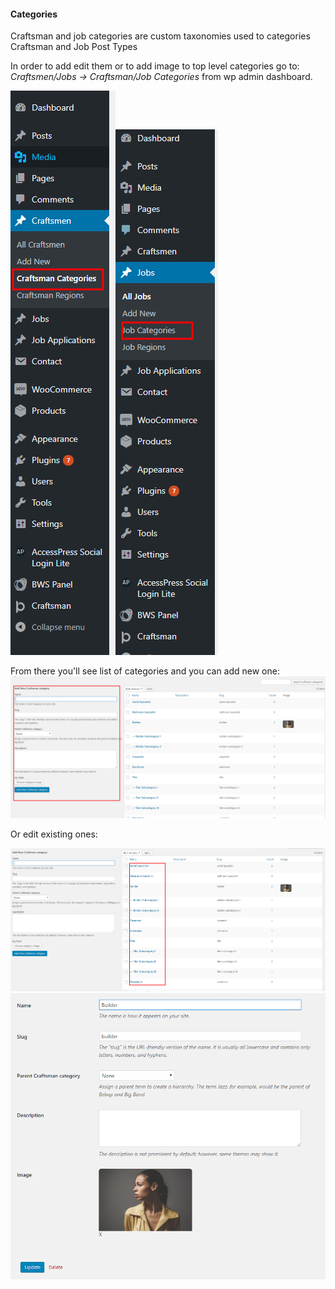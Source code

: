 #### Categories

Craftsman and job categories are custom taxonomies used to categories Craftsman and Job Post Types

In order to add edit them or to add image to top level categories go to: _Craftsmen/Jobs -&gt; Craftsman/Job Categories_ from wp admin dashboard.

![](/assets/98.png)![](/assets/99.png)



From there you'll see list of categories and you can add new one:![](/assets/95.png)

Or edit existing ones:

![](/assets/96.png)![](/assets/97.png)

